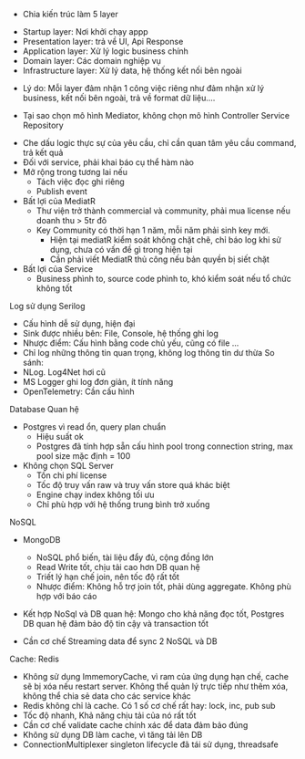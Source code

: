 - Chia kiến trúc làm 5 layer
+ Startup layer: Nơi khởi chạy appp
+ Presentation layer: trả về UI, Api Response
+ Application layer: Xử lý logic business chính
+ Domain layer: Các domain nghiệp vụ
+ Infrastructure layer: Xử lý data, hệ thống kết nối bên ngoài
- Lý do: Mỗi layer đảm nhận 1 công việc riêng như đảm nhận xử lý business, kết nối bên ngoài, trả về format dữ liệu....

- Tại sao chọn mô hình Mediator, không chọn mô hình Controller Service Repository
+ Che dấu logic thực sự của yêu cầu, chỉ cần quan tâm yêu cầu command, trả kết quả
+ Đối với service, phải khai báo cụ thể hàm nào
+ Mở rộng trong tương lai nếu
  + Tách việc đọc ghi riêng
  + Publish event
+ Bất lợi của MediatR
  + Thư viện trở thành commercial và community, phải mua license nếu doanh thu > 5tr đô
  + Key Community có thời hạn 1 năm, mỗi năm phải sinh key mới. 
    + Hiện tại mediatR kiểm soát không chặt chẽ, chỉ báo log khi sử dụng, chưa có vấn đề gì trong hiện tại
    + Cần phải viết MediatR thủ công nếu bản quyền bị siết chặt
+ Bất lợi của Service
  + Business phình to, source code phình to, khó kiểm soát nếu tổ chức không tốt

Log sử dụng Serilog
- Cấu hình dễ sử dụng, hiện đại
- Sink được nhiều bên: File, Console, hệ thống ghi log
- Nhược điểm: Cấu hình bằng code chủ yếu, cũng có file ...
- Chỉ log những thông tin quan trọng, không log thông tin dư thừa
So sánh:
- NLog. Log4Net hơi cũ
- MS Logger ghi log đơn giản, ít tính năng
- OpenTelemetry: Cần cấu hình


Database Quan hệ
- Postgres vì read ổn, query plan chuẩn
  + Hiệu suất ok
  + Postgres đã tính hợp sẵn cấu hình pool trong connection string, max pool size mặc định = 100
- Không chọn SQL Server
  + Tốn chi phí license
  + Tốc độ truy vấn raw và truy vấn store quá khác biệt
  + Engine chạy index không tối ưu
  + Chỉ phù hợp với hệ thống trung bình trở xuống

NoSQL 
- MongoDB
  + NoSQL phổ biến, tài liệu đẩy đủ, cộng đồng lớn
  + Read Write tốt, chịu tải cao hơn DB quan hệ
  + Triết lý hạn chế join, nên tốc độ rất tốt
  + Nhược điểm: Không hỗ trợ join tốt, phải dùng aggregate. Không phù hợp với báo cáo

- Kết hợp NoSql và DB quan hệ: Mongo cho khả năng đọc tốt, Postgres DB quan hệ đảm bảo độ tin cậy và transaction tốt
+ Cần cơ chế Streaming data để sync 2 NoSQL và DB

Cache: Redis
- Không sử dụng ImmemoryCache, vì ram của ứng dụng hạn chế, cache sẽ bị xóa nếu restart server. Không thể quản lý trực tiếp như thêm xóa, không thể chia sẻ data cho các service khác
- Redis không chỉ là cache. Có 1 số cơ chế rất hay: lock, inc, pub sub
- Tốc độ nhanh, Khả năng chịu tải của nó rất tốt
- Cần cơ chế validate cache chính xác để data đảm bảo đúng
- Không sử dụng DB làm cache, vì tăng tải lên DB
- ConnectionMultiplexer singleton lifecycle đã tái sử dụng, threadsafe